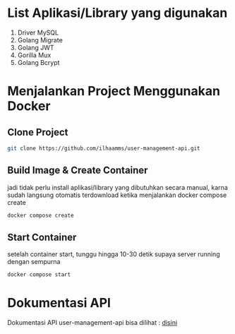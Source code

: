 # List Aplikasi/Library yang digunakan
1. Driver MySQL
2. Golang Migrate
3. Golang JWT
4. Gorilla Mux
5. Golang Bcrypt

# Menjalankan Project Menggunakan Docker

## Clone Project
```bash
git clone https://github.com/ilhaamms/user-management-api.git
```

## Build Image & Create Container
jadi tidak perlu install aplikasi/library yang dibutuhkan secara manual, karna sudah langsung otomatis terdownload ketika menjalankan docker compose create
```bash
docker compose create
```

## Start Container
setelah container start, tunggu hingga 10-30 detik supaya server running dengan sempurna  
```bash
docker compose start
```

# Dokumentasi API
Dokumentasi API user-management-api bisa dilihat : [disini](https://documenter.getpostman.com/view/26190643/2sAXxWZUAn)